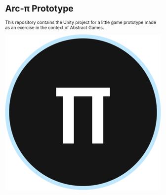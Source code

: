 # Arc-π Prototype
This repository contains the Unity project for a little game prototype made as an exercise in the context of Abstract Games.

![Icon](Assets/Sprites/Icons/IconLarge.png)
